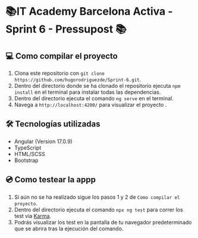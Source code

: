 
#  📚IT Academy Barcelona Activa - Sprint 6 - Pressupost 📚

## 💻  Como compilar el proyecto

1. Clona este repositorio con `git clone https://github.com/hugorodriguezde/Sprint-6.git`.
2. Dentro del directorio donde se ha clonado el repositorio ejecuta `npm install` en el terminal para instalar todas las dependencias.
3. Dentro del directorio ejecuta el comando `ng serve` en el terminal.
4. Navega a `http://localhost:4200/` para visualizar el proyecto .


## 🛠️ Tecnologías utilizadas

- Angular (Version 17.0.9)
- TypeScript
- HTML/SCSS
- Bootstrap

## 💿 Como testear la appp

1. Si aún no se ha realizado sigue los pasos 1 y 2 de `Como compilar el proyecto`.
3. Dentro del directorio ejecuta el comando `npx ng test` para correr los test via [Karma](https://karma-runner.github.io).
4. Podrás visualizar los test en la pantalla de tu navegador predeterminado que se abrira tras la ejecución del comando.
